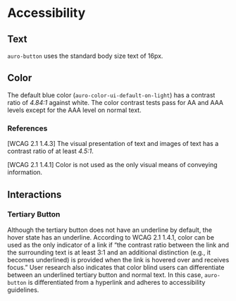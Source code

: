 # Accessibility

## Text

`auro-button` uses the standard body size text of 16px. 

## Color
The default blue color (`auro-color-ui-default-on-light`) has a contrast ratio of *4.84:1* against white. The color contrast tests pass for AA and AAA levels except for the AAA level on normal text.

### References
[WCAG 2.1 1.4.3] The visual presentation of text and images of text has a contrast ratio of at least *4.5:1*.

[WCAG 2.1 1.4.1] Color is not used as the only visual means of conveying information.

## Interactions 

### Tertiary Button
Although the tertiary button does not have an underline by default, the hover state has an underline. According to WCAG 2.1 1.4.1, color can be used as the only indicator of a link if “the contrast ratio between the link and the surrounding text is at least 3:1 and an additional distinction (e.g., it becomes underlined) is provided when the link is hovered over and receives focus.” User research also indicates that color blind users can differentiate between an underlined tertiary button and normal text. In this case, `auro-button` is differentiated from a hyperlink and adheres to accessibility guidelines.
